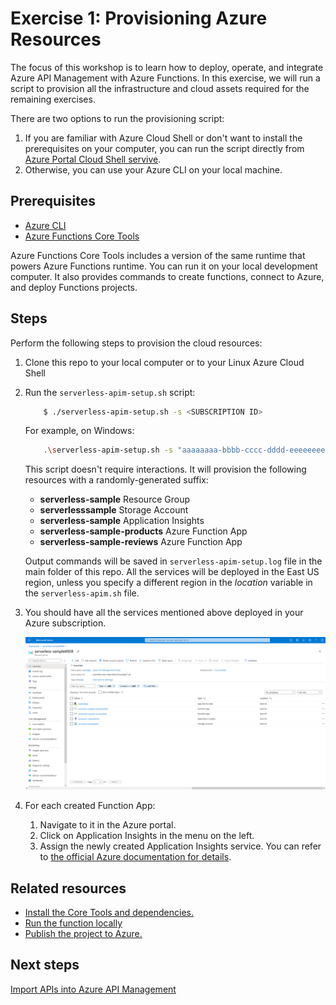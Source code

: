 # Exercise 1: Provisioning Azure Resources

The focus of this workshop is to learn how to deploy, operate, and integrate Azure API Management with Azure Functions. In this exercise, we will run a script to provision all the infrastructure and cloud assets required for the remaining exercises.

There are two options to run the provisioning script:

1. If you are familiar with Azure Cloud Shell or don't want to install the prerequisites on your computer, you can run the script directly from [Azure Portal Cloud Shell servive](https://docs.microsoft.com/azure/cloud-shell/quickstart).
2. Otherwise, you can use your Azure CLI on your local machine.

## Prerequisites

* [Azure CLI](https://docs.microsoft.com/cli/azure/install-azure-cli-macos?view=azure-cli-latest)
* [Azure Functions Core Tools](https://github.com/Azure/azure-functions-core-tools)

Azure Functions Core Tools includes a version of the same runtime that powers Azure Functions runtime. You can run it on your local development computer. It also provides commands to create functions, connect to Azure, and deploy Functions projects.

## Steps

Perform the following steps to provision the cloud resources: 

1. Clone this repo to your local computer or to your Linux Azure Cloud Shell
2. Run the `serverless-apim-setup.sh` script:
    ```sh
        $ ./serverless-apim-setup.sh -s <SUBSCRIPTION ID>
    ```

    For example, on Windows:
    ```sh
        .\serverless-apim-setup.sh -s "aaaaaaaa-bbbb-cccc-dddd-eeeeeeeeeeee"
    ```
    
    This script doesn't require interactions. It will provision the following resources with a randomly-generated suffix:
    
    - **serverless-sample** Resource Group
    - **serverlesssample** Storage Account
    - **serverless-sample** Application Insights
    - **serverless-sample-products** Azure Function App
    - **serverless-sample-reviews** Azure Function App
    
    Output commands will be saved in `serverless-apim-setup.log` file in the main folder of this repo. All the services will be deployed in the East US region, unless you specify a different region in the *location* variable in the `serverless-apim.sh` file. 

3. You should have all the services mentioned above deployed in your Azure subscription.

    ![Resources](images/1-serverless-sample-setup.png)

4. For each created Function App:

    1. Navigate to it in the Azure portal.
    1. Click on Application Insights in the menu on the left.
    1. Assign the newly created Application Insights service. You can refer to [the official Azure documentation for details](https://docs.microsoft.com/azure/azure-functions/functions-monitoring?tabs=cmd#view-telemetry-in-application-insights).

## Related resources

* [Install the Core Tools and dependencies.](https://github.com/Azure/azure-functions-core-tools)
* [Run the function locally](https://docs.microsoft.com/azure/azure-functions/functions-run-local?tabs=macos%2Ccsharp%2Cbash#start)
* [Publish the project to Azure.](https://docs.microsoft.com/azure/azure-functions/functions-run-local?tabs=macos%2Ccsharp%2Cbash#publish)

## Next steps

[Import APIs into Azure API Management](./2%20-%20Import%20APIs.md)